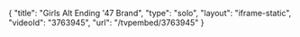 {
    "title": "Girls Alt Ending '47 Brand",
    "type": "solo",
    "layout": "iframe-static",
    "videoId": "3763945",
    "url": "\/tvpembed\/3763945"
}